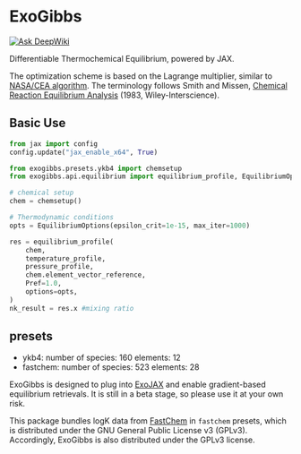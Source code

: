 # ExoGibbs
 [![Ask DeepWiki](https://deepwiki.com/badge.svg)](https://deepwiki.com/HajimeKawahara/exogibbs)

Differentiable Thermochemical Equilibrium, powered by JAX. 

The optimization scheme is based on the Lagrange multiplier, similar to [NASA/CEA algorithm](https://ntrs.nasa.gov/api/citations/19950013764/downloads/19950013764.pdf). 
The terminology follows Smith and Missen, [Chemical Reaction Equilibrium Analysis](https://aiche.onlinelibrary.wiley.com/doi/10.1002/aic.690310127) (1983, Wiley-Interscience). 

## Basic Use

```python
from jax import config
config.update("jax_enable_x64", True)

from exogibbs.presets.ykb4 import chemsetup
from exogibbs.api.equilibrium import equilibrium_profile, EquilibriumOptions

# chemical setup
chem = chemsetup()

# Thermodynamic conditions
opts = EquilibriumOptions(epsilon_crit=1e-15, max_iter=1000)

res = equilibrium_profile(
    chem,
    temperature_profile,
    pressure_profile,
    chem.element_vector_reference,
    Pref=1.0,
    options=opts,
)
nk_result = res.x #mixing ratio
```

## presets

- ykb4: number of species: 160     elements: 12
- fastchem: number of species: 523    elements: 28


ExoGibbs is designed to plug into [ExoJAX](https://github.com/HajimeKawahara/exojax) and enable gradient-based equilibrium retrievals. 
It is still in a beta stage, so please use it at your own risk.


This package bundles logK data from [FastChem](https://github.com/NewStrangeWorlds/FastChem) in `fastchem` presets,
which is distributed under the GNU General Public License v3 (GPLv3).
Accordingly, ExoGibbs is also distributed under the GPLv3 license.